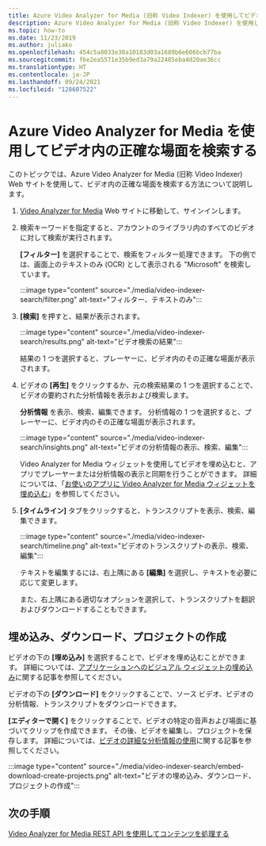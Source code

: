 ```yaml
---
title: Azure Video Analyzer for Media (旧称 Video Indexer) を使用してビデオ内の正確な場面を検索する
description: Azure Video Analyzer for Media (旧称 Video Indexer) を使用してビデオ内の正確な場面を検索する方法について説明します。
ms.topic: how-to
ms.date: 11/23/2019
ms.author: juliako
ms.openlocfilehash: 454c5a8033e30a10183d03a1689b6e606bcb77ba
ms.sourcegitcommit: f6e2ea5571e35b9ed3a79a22485eba4d20ae36cc
ms.translationtype: HT
ms.contentlocale: ja-JP
ms.lasthandoff: 09/24/2021
ms.locfileid: "128607522"
---
```

# <a name="search-for-exact-moments-in-videos-with-video-analyzer-for-media"></a>Azure Video Analyzer for Media を使用してビデオ内の正確な場面を検索する

このトピックでは、Azure Video Analyzer for Media (旧称 Video Indexer) Web サイトを使用して、ビデオ内の正確な場面を検索する方法について説明します。

1. [Video Analyzer for Media](https://www.videoindexer.ai/) Web サイトに移動して、サインインします。
1. 検索キーワードを指定すると、アカウントのライブラリ内のすべてのビデオに対して検索が実行されます。 

    **[フィルター]** を選択することで、検索をフィルター処理できます。 下の例では、画面上のテキストのみ (OCR) として表示される "Microsoft" を検索しています。

    :::image type="content" source="./media/video-indexer-search/filter.png" alt-text="フィルター、テキストのみ":::
1. **[検索]** を押すと、結果が表示されます。

    :::image type="content" source="./media/video-indexer-search/results.png" alt-text="ビデオ検索の結果":::

    結果の 1 つを選択すると、プレーヤーに、ビデオ内のその正確な場面が表示されます。
1. ビデオの **[再生]** をクリックするか、元の検索結果の 1 つを選択することで、ビデオの要約された分析情報を表示および検索します。 

    **分析情報** を表示、検索、編集できます。 分析情報の 1 つを選択すると、プレーヤーに、ビデオ内のその正確な場面が表示されます。  

    :::image type="content" source="./media/video-indexer-search/insights.png" alt-text="ビデオの分析情報の表示、検索、編集":::

    Video Analyzer for Media ウィジェットを使用してビデオを埋め込むと、アプリでプレーヤーまたは分析情報の表示と同期を行うことができます。 詳細については、「[お使いのアプリに Video Analyzer for Media ウィジェットを埋め込む](video-indexer-embed-widgets.md)」を参照してください。
1. **[タイムライン]** タブをクリックすると、トランスクリプトを表示、検索、編集できます。 

    :::image type="content" source="./media/video-indexer-search/timeline.png" alt-text="ビデオのトランスクリプトの表示、検索、編集":::

    テキストを編集するには、右上隅にある **[編集]** を選択し、テキストを必要に応じて変更します。 

    また、右上隅にある適切なオプションを選択して、トランスクリプトを翻訳およびダウンロードすることもできます。 

## <a name="embed-download-create-projects"></a>埋め込み、ダウンロード、プロジェクトの作成

ビデオの下の **[埋め込み]** を選択することで、ビデオを埋め込むことができます。 詳細については、[アプリケーションへのビジュアル ウィジェットの埋め込み](video-indexer-embed-widgets.md)に関する記事を参照してください。

ビデオの下の **[ダウンロード]** をクリックすることで、ソース ビデオ、ビデオの分析情報、トランスクリプトをダウンロードできます。

**[エディターで開く]** をクリックすることで、ビデオの特定の音声および場面に基づいてクリップを作成できます。 その後、ビデオを編集し、プロジェクトを保存します。 詳細については、[ビデオの詳細な分析情報の使用](use-editor-create-project.md)に関する記事を参照してください。

:::image type="content" source="./media/video-indexer-search/embed-download-create-projects.png" alt-text="ビデオの埋め込み、ダウンロード、プロジェクトの作成":::

## <a name="next-steps"></a>次の手順

[Video Analyzer for Media REST API を使用してコンテンツを処理する](video-indexer-use-apis.md)
